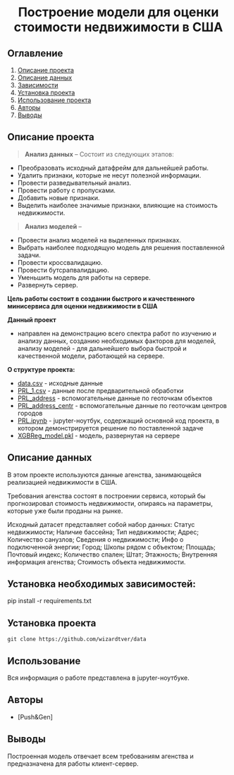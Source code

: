 
# <center> Построение модели для оценки стоимости недвижимости в США </center>
## Оглавление
1. [Описание проекта](#Описание-проекта)
2. [Описание данных](#Описание-данных)
3. [Зависимости](#Зависимости)
4. [Установка проекта](#Установка-проекта)
5. [Использование проекта](#Использование-проекта)
6. [Авторы](#Авторы)
7. [Выводы](Использование-проекта)

## Описание проекта

> **Анализ данных** – 
  Состоит из следующих этапов:
* Преобразовать исходный датафрейм для дальнейшей работы.
* Удалить признаки, которые не несут полезной информации.
* Провести разведывательный анализ.
* Провести работу с пропусками.
* Добавить новые признаки.
* Выделить наиболее значимые признаки, влияющие на стоимость недвижимости.
> **Анализ моделей** – 
* Провести анализ моделей на выделенных признаках.
* Выбрать наиболее подходящую модель для решения поставленной задачи.
* Провести кроссвалидацию.
* Провести бутсрапвалидацию.
* Уменьшить модель для работы на сервере.
* Развернуть сервер.

**Цель работы состоит в создании быстрого и качественного минисервиса для оценки недвижимости в США** 

**Данный проект** 
 - направлен на демонстрацию всего спектра работ по изучению и анализу данных, созданию необходимых факторов для моделей, анализу моделей - для дальнейшего выбора быстрой и качественной модели, работающей на сервере.

**О структуре проекта:**
* [data.csv](https://drive.google.com/drive/folders/1AZwiskg9c_7CLv1Ov8ISAHneuD6eV4ri) - исходные данные
* [PRL_1.csv](https://drive.google.com/drive/folders/1AZwiskg9c_7CLv1Ov8ISAHneuD6eV4ri) - данные после предварительной обработки
* [PRL_address](https://github.com/wizardtver/data) - вспомогательные данные по геоточкам объектов
* [PRL_address_centr](https://github.com/wizardtver/data) - вспомогательные данные по геоточкам центров городов
* [PRL.ipynb](https://github.com/wizardtver/data) - jupyter-ноутбук, содержащий основной код проекта, в котором демонстрируется решение по поставленной задаче
* [XGBReg_model.pkl](https://drive.google.com/drive/folders/1AZwiskg9c_7CLv1Ov8ISAHneuD6eV4ri) - модель, развернутая на сервере


## Описание данных
В этом проекте используются данные агенства, занимающейся реализацией недвижимости в США.

Требования агенства состоят в построении сервиса, который бы прогнозировал стоимость недвижимости, опираясь на параметры, которые уже были проданы на рынке.

Исходный датасет представляет собой набор данных:
Статус недвижимости;
Наличие бассейна;
Тип недвижимости;
Адрес;
Количество санузлов;
Сведения о недвижимости;
Инфо о подключенной энергии;
Город;
Школы рядом с объектом;
Площадь;
Почтовый индекс;
Количество спален;
Штат;
Этажность;
Внутренняя информация агенства;
Стоимость объекта недвижимости.

## Установка необходимых зависимостей:
pip install -r requirements.txt

## Установка проекта

```
git clone https://github.com/wizardtver/data
```

## Использование
Вся информация о работе представлена в jupyter-ноутбуке.

## Авторы

* [Push&Gen]

## Выводы
Построенная модель отвечает всем требованиям агенства и предназначена для работы клиент-сервер.